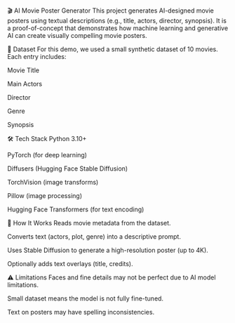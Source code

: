🎬 AI Movie Poster Generator
This project generates AI-designed movie posters using textual descriptions (e.g., title, actors, director, synopsis).
It is a proof-of-concept that demonstrates how machine learning and generative AI can create visually compelling movie posters.

📂 Dataset
For this demo, we used a small synthetic dataset of 10 movies.
Each entry includes:

Movie Title

Main Actors

Director

Genre

Synopsis


🛠 Tech Stack
Python 3.10+

PyTorch (for deep learning)

Diffusers (Hugging Face Stable Diffusion)

TorchVision (image transforms)

Pillow (image processing)

Hugging Face Transformers (for text encoding)


🚀 How It Works
Reads movie metadata from the dataset.

Converts text (actors, plot, genre) into a descriptive prompt.

Uses Stable Diffusion to generate a high-resolution poster (up to 4K).

Optionally adds text overlays (title, credits).


⚠ Limitations
Faces and fine details may not be perfect due to AI model limitations.

Small dataset means the model is not fully fine-tuned.

Text on posters may have spelling inconsistencies.
